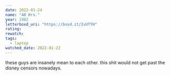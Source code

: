 ```yaml
---
date: 2022-01-24
name: "48 Hrs."
year: 1982
letterboxd_uri: "https://boxd.it/2vUTYH"
rating: 
rewatch: 
tags:
  - laptop
watched_date: 2022-01-22
---
```


these guys are insanely mean to each other. this shit would not get past the disney censors nowadays.
